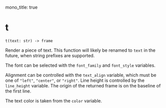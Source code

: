 mono_title: true

# t

    t(text: str) -> frame

Render a piece of text. This function will likely be renamed to `text` in the
future, when string prefixes are supported.

The font can be selected with the `font_family` and `font_style` variables.

Alignment can be controlled with the `text_align` variable, which must be one of
`"left"`, `"center"`, or `"right"`.  Line height is controlled by the
`line_height` variable. The origin of the returned frame is on the baseline of
the first line.

The text color is taken from the `color` variable.
